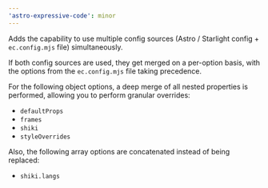 ```yaml
---
'astro-expressive-code': minor
---
```


Adds the capability to use multiple config sources (Astro / Starlight config + `ec.config.mjs` file) simultaneously.

If both config sources are used, they get merged on a per-option basis, with the options from the `ec.config.mjs` file taking precedence.

For the following object options, a deep merge of all nested properties is performed, allowing you to perform granular overrides:

- `defaultProps`
- `frames`
- `shiki`
- `styleOverrides`

Also, the following array options are concatenated instead of being replaced:

- `shiki.langs`
